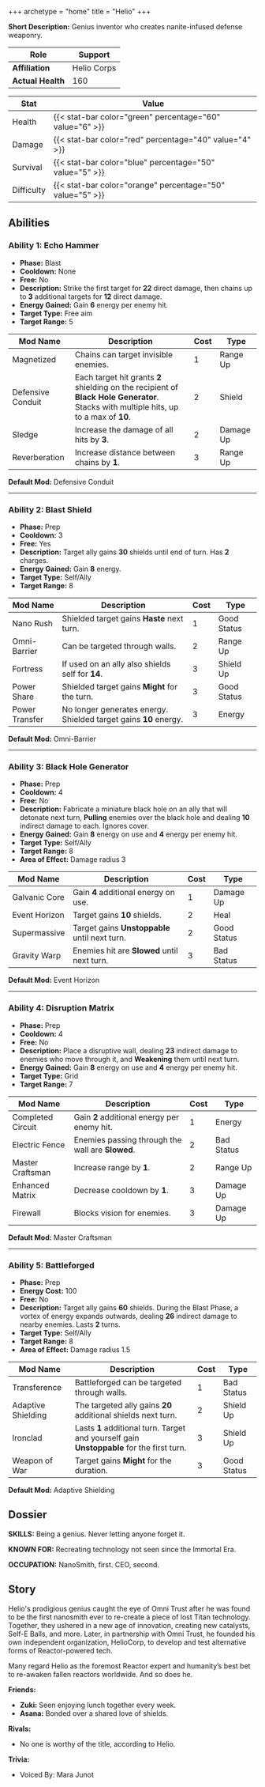+++
archetype = "home"
title = "Helio"
+++

**Short Description:** Genius inventor who creates nanite-infused defense weaponry.

| **Role**          | Support     |
| ----------------- | ----------- |
| **Affiliation**   | Helio Corps |
| **Actual Health** | 160         |

| **Stat**   | **Value**                                                 |
| ---------- | --------------------------------------------------------- |
| Health     | {{< stat-bar color="green" percentage="60" value="6" >}}  |
| Damage     | {{< stat-bar color="red" percentage="40" value="4" >}}    |
| Survival   | {{< stat-bar color="blue" percentage="50" value="5" >}}   |
| Difficulty | {{< stat-bar color="orange" percentage="50" value="5" >}} |

## Abilities

### Ability 1: Echo Hammer

- **Phase:** Blast
- **Cooldown:** None
- **Free:** No
- **Description:** Strike the first target for **22** direct damage, then chains up to **3** additional targets for **12** direct damage.
- **Energy Gained:** Gain **6** energy per enemy hit.
- **Target Type:** Free aim
- **Target Range:** 5

| **Mod Name**      | **Description**                                                                                                                        | **Cost** | **Type**  |
| ----------------- | -------------------------------------------------------------------------------------------------------------------------------------- | -------- | --------- |
| Magnetized        | Chains can target invisible enemies.                                                                                                   | 1        | Range Up  |
| Defensive Conduit | Each target hit grants **2** shielding on the recipient of **Black Hole Generator**. Stacks with multiple hits, up to a max of **10**. | 2        | Shield    |
| Sledge            | Increase the damage of all hits by **3**.                                                                                              | 2        | Damage Up |
| Reverberation     | Increase distance between chains by **1**.                                                                                             | 3        | Range Up  |

**Default Mod:** Defensive Conduit

---

### Ability 2: Blast Shield

- **Phase:** Prep
- **Cooldown:** 3
- **Free:** Yes
- **Description:** Target ally gains **30** shields until end of turn. Has **2** charges.
- **Energy Gained:** Gain **8** energy.
- **Target Type:** Self/Ally
- **Target Range:** 8

| **Mod Name**   | **Description**                                                  | **Cost** | **Type**    |
| -------------- | ---------------------------------------------------------------- | -------- | ----------- |
| Nano Rush      | Shielded target gains **Haste** next turn.                       | 1        | Good Status |
| Omni-Barrier   | Can be targeted through walls.                                   | 2        | Range Up    |
| Fortress       | If used on an ally also shields self for **14**.                 | 3        | Shield Up   |
| Power Share    | Shielded target gains **Might** for the turn.                    | 3        | Good Status |
| Power Transfer | No longer generates energy. Shielded target gains **10** energy. | 3        | Energy      |

**Default Mod:** Omni-Barrier

---

### Ability 3: Black Hole Generator

- **Phase:** Prep
- **Cooldown:** 4
- **Free:** No
- **Description:** Fabricate a miniature black hole on an ally that will detonate next turn, **Pulling** enemies over the black hole and dealing **10** indirect damage to each. Ignores cover.
- **Energy Gained:** Gain **8** energy on use and **4** energy per enemy hit.
- **Target Type:** Self/Ally
- **Target Range:** 8
- **Area of Effect:** Damage radius 3

| **Mod Name**  | **Description**                               | **Cost** | **Type**    |
| ------------- | --------------------------------------------- | -------- | ----------- |
| Galvanic Core | Gain **4** additional energy on use.          | 1        | Damage Up   |
| Event Horizon | Target gains **10** shields.                  | 2        | Heal        |
| Supermassive  | Target gains **Unstoppable** until next turn. | 2        | Good Status |
| Gravity Warp  | Enemies hit are **Slowed** until next turn.   | 3        | Bad Status  |

**Default Mod:** Event Horizon

---

### Ability 4: Disruption Matrix

- **Phase:** Prep
- **Cooldown:** 4
- **Free:** No
- **Description:** Place a disruptive wall, dealing **23** indirect damage to enemies who move through it, and **Weakening** them until next turn.
- **Energy Gained:** Gain **8** energy on use and **4** energy per enemy hit.
- **Target Type:** Grid
- **Target Range:** 7

| **Mod Name**      | **Description**                                  | **Cost** | **Type**   |
| ----------------- | ------------------------------------------------ | -------- | ---------- |
| Completed Circuit | Gain **2** additional energy per enemy hit.      | 1        | Energy     |
| Electric Fence    | Enemies passing through the wall are **Slowed**. | 2        | Bad Status |
| Master Craftsman  | Increase range by **1**.                         | 2        | Range Up   |
| Enhanced Matrix   | Decrease cooldown by **1**.                      | 3        | Damage Up  |
| Firewall          | Blocks vision for enemies.                       | 3        | Damage Up  |

**Default Mod:** Master Craftsman

---

### Ability 5: Battleforged

- **Phase:** Prep
- **Energy Cost:** 100
- **Free:** No
- **Description:** Target ally gains **60** shields. During the Blast Phase, a vortex of energy expands outwards, dealing **26** indirect damage to nearby enemies. Lasts **2** turns.
- **Target Type:** Self/Ally
- **Target Range:** 8
- **Area of Effect:** Damage radius 1.5



| **Mod Name**       | **Description**                                                                           | **Cost** | **Type**    |
| ------------------ | ----------------------------------------------------------------------------------------- | -------- | ----------- |
| Transference       | Battleforged can be targeted through walls.                                               | 1        | Bad Status  |
| Adaptive Shielding | The targeted ally gains **20** additional shields next turn.                              | 2        | Shield Up   |
| Ironclad           | Lasts **1** additional turn. Target and yourself gain **Unstoppable** for the first turn. | 3        | Shield Up   |
| Weapon of War      | Target gains **Might** for the duration.                                                  | 3        | Good Status |

**Default Mod:** Adaptive Shielding

## Dossier

**SKILLS:** Being a genius. Never letting anyone forget it.

**KNOWN FOR:** Recreating technology not seen since the Immortal Era.

**OCCUPATION:** NanoSmith, first. CEO, second.

## Story

Helio's prodigious genius caught the eye of Omni Trust after he was found to be the first nanosmith ever to re-create a piece of lost Titan technology. Together, they ushered in a new age of innovation, creating new catalysts, Self-E Balls, and more. Later, in partnership with Omni Trust, he founded his own independent organization, HelioCorp, to develop and test alternative forms of Reactor-powered tech.

Many regard Helio as the foremost Reactor expert and humanity’s best bet to re-awaken fallen reactors worldwide. And so does he.

**Friends:**

- **Zuki:** Seen enjoying lunch together every week.
- **Asana:** Bonded over a shared love of shields.

**Rivals:**

- No one is worthy of the title, according to Helio.

**Trivia:**

- Voiced By: Mara Junot
